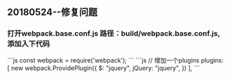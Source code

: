 <h2>20180524--修复问题</h2>
<h3>打开webpack.base.conf.js  路径：build/webpack.base.conf.js,添加入下代码</h3>
```js
const webpack = require('webpack');
```
```js
 // 增加一个plugins
  plugins: [
    new webpack.ProvidePlugin({
      $: "jquery",
      jQuery: "jquery",
    })
  ],
```